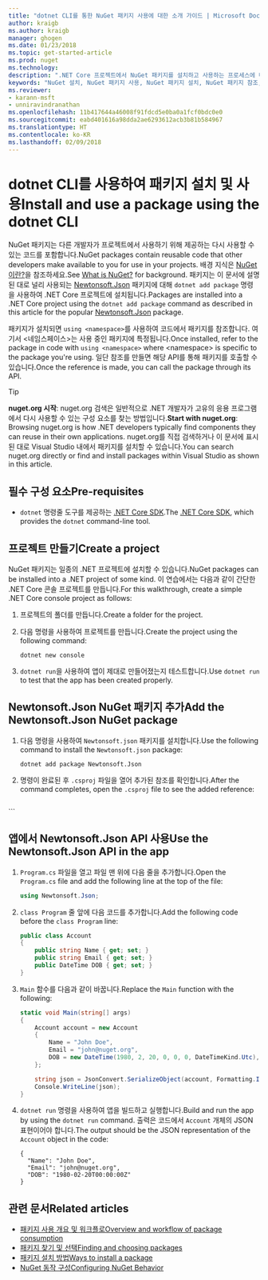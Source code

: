 ```yaml
---
title: "dotnet CLI를 통한 NuGet 패키지 사용에 대한 소개 가이드 | Microsoft Docs"
author: kraigb
ms.author: kraigb
manager: ghogen
ms.date: 01/23/2018
ms.topic: get-started-article
ms.prod: nuget
ms.technology: 
description: ".NET Core 프로젝트에서 NuGet 패키지를 설치하고 사용하는 프로세스에 대한 연습 자습서입니다."
keywords: "NuGet 설치, NuGet 패키지 사용, NuGet 패키지 설치, NuGet 패키지 참조, NuGet 패키지 사용"
ms.reviewer:
- karann-msft
- unniravindranathan
ms.openlocfilehash: 11b417644a46008f91fdcd5e0ba0a1fcf0bdc0e0
ms.sourcegitcommit: eabd401616a98dda2ae6293612acb3b81b584967
ms.translationtype: HT
ms.contentlocale: ko-KR
ms.lasthandoff: 02/09/2018
---
```

# <a name="install-and-use-a-package-using-the-dotnet-cli"></a><span data-ttu-id="2b340-104">dotnet CLI를 사용하여 패키지 설치 및 사용</span><span class="sxs-lookup"><span data-stu-id="2b340-104">Install and use a package using the dotnet CLI</span></span>

<span data-ttu-id="2b340-105">NuGet 패키지는 다른 개발자가 프로젝트에서 사용하기 위해 제공하는 다시 사용할 수 있는 코드를 포함합니다.</span><span class="sxs-lookup"><span data-stu-id="2b340-105">NuGet packages contain reusable code that other developers make available to you for use in your projects.</span></span> <span data-ttu-id="2b340-106">배경 지식은 [NuGet이란?](../What-is-NuGet.md)을 참조하세요.</span><span class="sxs-lookup"><span data-stu-id="2b340-106">See [What is NuGet?](../What-is-NuGet.md) for background.</span></span> <span data-ttu-id="2b340-107">패키지는 이 문서에 설명된 대로 널리 사용되는 [Newtonsoft.Json](https://www.nuget.org/packages/Newtonsoft.Json/) 패키지에 대해 `dotnet add package` 명령을 사용하여 .NET Core 프로젝트에 설치됩니다.</span><span class="sxs-lookup"><span data-stu-id="2b340-107">Packages are installed into a .NET Core project using the `dotnet add package` command as described in this article for the popular [Newtonsoft.Json](https://www.nuget.org/packages/Newtonsoft.Json/) package.</span></span>

<span data-ttu-id="2b340-108">패키지가 설치되면 `using <namespace>`를 사용하여 코드에서 패키지를 참조합니다. 여기서 \<네임스페이스\>는 사용 중인 패키지에 특정됩니다.</span><span class="sxs-lookup"><span data-stu-id="2b340-108">Once installed, refer to the package in code with `using <namespace>` where \<namespace\> is specific to the package you're using.</span></span> <span data-ttu-id="2b340-109">일단 참조를 만들면 해당 API를 통해 패키지를 호출할 수 있습니다.</span><span class="sxs-lookup"><span data-stu-id="2b340-109">Once the reference is made, you can call the package through its API.</span></span>

> [!Tip]
> <span data-ttu-id="2b340-110">**nuget.org 시작**: nuget.org 검색은 일반적으로 .NET 개발자가 고유의 응용 프로그램에서 다시 사용할 수 있는 구성 요소를 찾는 방법입니다.</span><span class="sxs-lookup"><span data-stu-id="2b340-110">**Start with nuget.org**: Browsing nuget.org is how .NET developers typically find components they can reuse in their own applications.</span></span> <span data-ttu-id="2b340-111">nuget.org를 직접 검색하거나 이 문서에 표시된 대로 Visual Studio 내에서 패키지를 설치할 수 있습니다.</span><span class="sxs-lookup"><span data-stu-id="2b340-111">You can search nuget.org directly or find and install packages within Visual Studio as shown in this article.</span></span>

## <a name="pre-requisites"></a><span data-ttu-id="2b340-112">필수 구성 요소</span><span class="sxs-lookup"><span data-stu-id="2b340-112">Pre-requisites</span></span>

- <span data-ttu-id="2b340-113">`dotnet` 명령줄 도구를 제공하는 [.NET Core SDK](https://www.microsoft.com/net/download/).</span><span class="sxs-lookup"><span data-stu-id="2b340-113">The [.NET Core SDK](https://www.microsoft.com/net/download/), which provides the `dotnet` command-line tool.</span></span>

## <a name="create-a-project"></a><span data-ttu-id="2b340-114">프로젝트 만들기</span><span class="sxs-lookup"><span data-stu-id="2b340-114">Create a project</span></span>

<span data-ttu-id="2b340-115">NuGet 패키지는 일종의 .NET 프로젝트에 설치할 수 있습니다.</span><span class="sxs-lookup"><span data-stu-id="2b340-115">NuGet packages can be installed into a .NET project of some kind.</span></span> <span data-ttu-id="2b340-116">이 연습에서는 다음과 같이 간단한 .NET Core 콘솔 프로젝트를 만듭니다.</span><span class="sxs-lookup"><span data-stu-id="2b340-116">For this walkthrough, create a simple .NET Core console project as follows:</span></span>

1. <span data-ttu-id="2b340-117">프로젝트의 폴더를 만듭니다.</span><span class="sxs-lookup"><span data-stu-id="2b340-117">Create a folder for the project.</span></span>

1. <span data-ttu-id="2b340-118">다음 명령을 사용하여 프로젝트를 만듭니다.</span><span class="sxs-lookup"><span data-stu-id="2b340-118">Create the project using the following command:</span></span>

    ```cli
    dotnet new console
    ```

1. <span data-ttu-id="2b340-119">`dotnet run`을 사용하여 앱이 제대로 만들어졌는지 테스트합니다.</span><span class="sxs-lookup"><span data-stu-id="2b340-119">Use `dotnet run` to test that the app has been created properly.</span></span>

## <a name="add-the-newtonsoftjson-nuget-package"></a><span data-ttu-id="2b340-120">Newtonsoft.Json NuGet 패키지 추가</span><span class="sxs-lookup"><span data-stu-id="2b340-120">Add the Newtonsoft.Json NuGet package</span></span>

1. <span data-ttu-id="2b340-121">다음 명령을 사용하여 `Newtonsoft.json` 패키지를 설치합니다.</span><span class="sxs-lookup"><span data-stu-id="2b340-121">Use the following command to install the `Newtonsoft.json` package:</span></span>

    ```cli
    dotnet add package Newtonsoft.Json
    ```

1. <span data-ttu-id="2b340-122">명령이 완료된 후 `.csproj` 파일을 열어 추가된 참조를 확인합니다.</span><span class="sxs-lookup"><span data-stu-id="2b340-122">After the command completes, open the `.csproj` file to see the added reference:</span></span>

    ```xml
  <ItemGroup>
    <PackageReference Include="Newtonsoft.Json" Version="10.0.3" />
  </ItemGroup>
    ```

## <a name="use-the-newtonsoftjson-api-in-the-app"></a><span data-ttu-id="2b340-123">앱에서 Newtonsoft.Json API 사용</span><span class="sxs-lookup"><span data-stu-id="2b340-123">Use the Newtonsoft.Json API in the app</span></span>

1. <span data-ttu-id="2b340-124">`Program.cs` 파일을 열고 파일 맨 위에 다음 줄을 추가합니다.</span><span class="sxs-lookup"><span data-stu-id="2b340-124">Open the `Program.cs` file and add the following line at the top of the file:</span></span>

    ```cs
    using Newtonsoft.Json;
    ```

1. <span data-ttu-id="2b340-125">`class Program` 줄 앞에 다음 코드를 추가합니다.</span><span class="sxs-lookup"><span data-stu-id="2b340-125">Add the following code before the `class Program` line:</span></span>

    ```cs
    public class Account
    {
        public string Name { get; set; }
        public string Email { get; set; }
        public DateTime DOB { get; set; }
    }
    ```

1. <span data-ttu-id="2b340-126">`Main` 함수를 다음과 같이 바꿉니다.</span><span class="sxs-lookup"><span data-stu-id="2b340-126">Replace the `Main` function with the following:</span></span>

    ```cs
    static void Main(string[] args)
    {
        Account account = new Account
        {
            Name = "John Doe",
            Email = "john@nuget.org",
            DOB = new DateTime(1980, 2, 20, 0, 0, 0, DateTimeKind.Utc),
        };

        string json = JsonConvert.SerializeObject(account, Formatting.Indented);
        Console.WriteLine(json);
    }
    ```

1. <span data-ttu-id="2b340-127">`dotnet run` 명령을 사용하여 앱을 빌드하고 실행합니다.</span><span class="sxs-lookup"><span data-stu-id="2b340-127">Build and run the app by using the `dotnet run` command.</span></span> <span data-ttu-id="2b340-128">출력은 코드에서 `Account` 개체의 JSON 표현이어야 합니다.</span><span class="sxs-lookup"><span data-stu-id="2b340-128">The output should be the JSON representation of the `Account` object in the code:</span></span>

    ```output
    {
      "Name": "John Doe",
      "Email": "john@nuget.org",
      "DOB": "1980-02-20T00:00:00Z"
    }
    ```

## <a name="related-articles"></a><span data-ttu-id="2b340-129">관련 문서</span><span class="sxs-lookup"><span data-stu-id="2b340-129">Related articles</span></span>

- [<span data-ttu-id="2b340-130">패키지 사용 개요 및 워크플로</span><span class="sxs-lookup"><span data-stu-id="2b340-130">Overview and workflow of package consumption</span></span>](../consume-packages/overview-and-workflow.md)
- [<span data-ttu-id="2b340-131">패키지 찾기 및 선택</span><span class="sxs-lookup"><span data-stu-id="2b340-131">Finding and choosing packages</span></span>](../consume-packages/finding-and-choosing-packages.md)
- [<span data-ttu-id="2b340-132">패키지 설치 방법</span><span class="sxs-lookup"><span data-stu-id="2b340-132">Ways to install a package</span></span>](../consume-packages/ways-to-install-a-package.md)
- [<span data-ttu-id="2b340-133">NuGet 동작 구성</span><span class="sxs-lookup"><span data-stu-id="2b340-133">Configuring NuGet Behavior</span></span>](../consume-packages/configuring-nuget-behavior.md)
